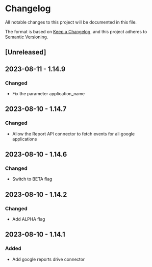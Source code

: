 # Changelog

All notable changes to this project will be documented in this file.

The format is based on [Keep a Changelog](https://keepachangelog.com/en/1.0.0/),
and this project adheres to [Semantic Versioning](https://semver.org/spec/v2.0.0.html).

## [Unreleased]

## 2023-08-11 - 1.14.9

### Changed

- Fix the parameter application_name

## 2023-08-10 - 1.14.7

### Changed

- Allow the Report API connector to fetch events for all google applications

## 2023-08-10 - 1.14.6

### Changed

- Switch to BETA flag

## 2023-08-10 - 1.14.2

### Changed

- Add ALPHA flag

## 2023-08-10 - 1.14.1

### Added

- Add google reports drive connector
